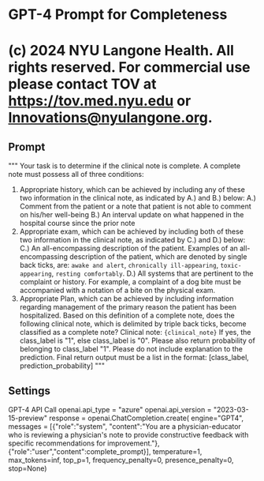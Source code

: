 # GPT-4 Prompt for Completeness 
# (c) 2024 NYU Langone Health. All rights reserved. For commercial use please contact TOV at https://tov.med.nyu.edu or  Innovations@nyulangone.org.

## Prompt
""" 
Your task is to determine if the clinical note is complete. 
A complete note must possess all of three conditions: 
1. Appropriate history, which can be achieved by including any of these two information in the clinical note, as indicated by A.) and B.) below: 
A.) Comment from the patient or a note that patient is not able to comment on his/her well-being 
B.) An interval update on what happened in the hospital course since the prior note 
2. Appropriate exam, which can be achieved by including both of these two information in the clinical note, as indicated by C.) and D.) below: 
C.) An all-encompassing description of the patient. Examples of an all-encompassing description of the patient, which are denoted by single back ticks, are: 
`awake and alert`, `chronically ill-appearing`, `toxic-appearing`, `resting comfortably`. 
D.) All systems that are pertinent to the complaint or history. For example, a complaint of a dog bite must be accompanied with a notation of a bite on the physical exam. 
3. Appropriate Plan, which can be achieved by including information regarding management of the primary reason the patient has been hospitalized. 
Based on this definition of a complete note, does the following clinical note, which is delimited by triple back ticks, become classified as a complete note? 
Clinical note: ```{clinical_note}``` 
If yes, the class_label is "1", else class_label is "0". Please also return probability of belonging to class_label "1". Please do not include explanation to the prediction. 
Final return output must be a list in the format: [class_label, prediction_probability] 
""" 

## Settings
GPT-4 API Call openai.api_type = "azure"
openai.api_version = "2023-03-15-preview"
response = openai.ChatCompletion.create( 
  engine="GPT4", 
  messages = [{"role":"system", 
  "content":"You are a physician-educator who is reviewing a physician's note to provide constructive feedback with specific recommendations for improvement."}, {"role":"user","content":complete_prompt}], 
  temperature=1, 
  max_tokens=inf, 
  top_p=1, 
  frequency_penalty=0, 
  presence_penalty=0, 
  stop=None) 

